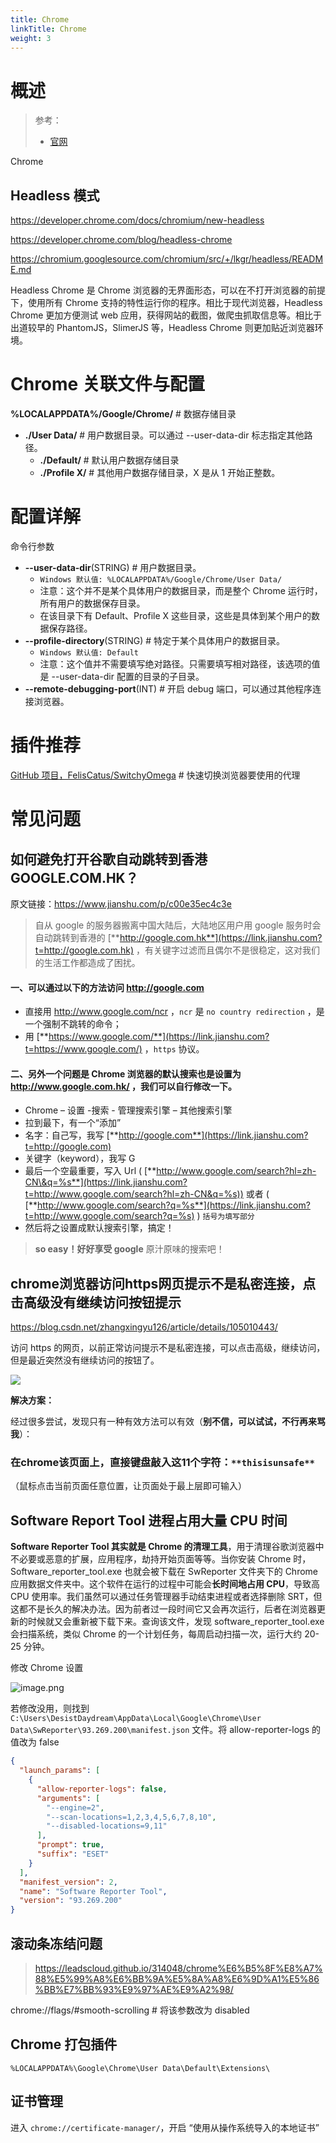 ```yaml
---
title: Chrome
linkTitle: Chrome
weight: 3
---
```


# 概述

> 参考：
> 
> - [官网](https://www.google.com/chrome/)


Chrome 

## Headless 模式

https://developer.chrome.com/docs/chromium/new-headless

https://developer.chrome.com/blog/headless-chrome

https://chromium.googlesource.com/chromium/src/+/lkgr/headless/README.md

Headless Chrome 是 Chrome 浏览器的无界面形态，可以在不打开浏览器的前提下，使用所有 Chrome 支持的特性运行你的程序。相比于现代浏览器，Headless Chrome 更加方便测试 web 应用，获得网站的截图，做爬虫抓取信息等。相比于出道较早的 PhantomJS，SlimerJS 等，Headless Chrome 则更加贴近浏览器环境。

# Chrome 关联文件与配置

**%LOCALAPPDATA%/Google/Chrome/** # 数据存储目录

- **./User Data/** # 用户数据目录。可以通过 --user-data-dir 标志指定其他路径。
  - **./Default/** # 默认用户数据存储目录
  - **./Profile X/** # 其他用户数据存储目录，X 是从 1 开始正整数。

# 配置详解

命令行参数

- **--user-data-dir**(STRING) # 用户数据目录。
  - `Windows 默认值: %LOCALAPPDATA%/Google/Chrome/User Data/`
  - 注意：这个并不是某个具体用户的数据目录，而是整个 Chrome 运行时，所有用户的数据保存目录。
  - 在该目录下有 Default、Profile X 这些目录，这些是具体到某个用户的数据保存路径。
- **--profile-directory**(STRING) # 特定于某个具体用户的数据目录。
  - `Windows 默认值: Default`
  - 注意：这个值并不需要填写绝对路径。只需要填写相对路径，该选项的值是 --user-data-dir 配置的目录的子目录。
- **--remote-debugging-port**(INT) # 开启 debug 端口，可以通过其他程序连接浏览器。

# 插件推荐

[GitHub 项目，FelisCatus/SwitchyOmega](https://github.com/FelisCatus/SwitchyOmega) # 快速切换浏览器要使用的代理

# 常见问题

## 如何避免打开谷歌自动跳转到香港 GOOGLE.COM.HK？

原文链接：<https://www.jianshu.com/p/c00e35ec4c3e>

> 自从 google 的服务器搬离中国大陆后，大陆地区用户用 google 服务时会自动跳转到香港的 [**http://google.com.hk**](https://link.jianshu.com?t=http://google.com.hk) ，有关键字过滤而且偶尔不是很稳定，这对我们的生活工作都造成了困扰。

#### 一、可以通过以下的方法访问 http://google.com

- 直接用 http://www.google.com/ncr ，`ncr` 是 `no country redirection` ，是一个强制不跳转的命令；
- 用 [**https://www.google.com/**](https://link.jianshu.com?t=https://www.google.com/) ，`https` 协议。

#### 二、另外一个问题是 Chrome 浏览器的默认搜索也是设置为 http://www.google.com.hk/ ，我们可以自行修改一下。

- Chrome – 设置 -搜索 - 管理搜索引擎 – 其他搜索引擎
- 拉到最下，有一个“添加”
- 名字：自己写，我写 [**http://google.com**](https://link.jianshu.com?t=http://google.com)
- 关键字（keyword），我写 G
- 最后一个空最重要，写入 Url ( [**http://www.google.com/search?hl=zh-CN\&q=%s**](https://link.jianshu.com?t=http://www.google.com/search?hl=zh-CN&q=%s)) 或者 ( [**http://www.google.com/search?q=%s**](https://link.jianshu.com?t=http://www.google.com/search?q=%s) ) `括号为填写部分`
- 然后将之设置成默认搜索引擎，搞定！


> **so easy！好好享受 google** 原汁原味的搜索吧！


## chrome浏览器访问https网页提示不是私密连接，点击高级没有继续访问按钮提示

https://blog.csdn.net/zhangxingyu126/article/details/105010443/

访问 https 的网页，以前正常访问提示不是私密连接，可以点击高级，继续访问，但是最近突然没有继续访问的按钮了。

![](https://img-blog.csdnimg.cn/20200321151204453.png?x-oss-process=image/watermark,type_ZmFuZ3poZW5naGVpdGk,shadow_10,text_aHR0cHM6Ly9ibG9nLmNzZG4ubmV0L3poYW5neGluZ3l1MTI2,size_16,color_FFFFFF,t_70)

**解决方案：**

经过很多尝试，发现只有一种有效方法可以有效（**别不信，可以试试，不行再来骂我**）：

### 在chrome该页面上，直接键盘敲入这11个字符：`**thisisunsafe**`

（鼠标点击当前页面任意位置，让页面处于最上层即可输入）

## Software Report Tool 进程占用大量 CPU 时间

**Software Reporter Tool 其实就是 Chrome 的清理工具**，用于清理谷歌浏览器中不必要或恶意的扩展，应用程序，劫持开始页面等等。当你安装 Chrome 时，Software_reporter_tool.exe 也就会被下载在 SwReporter 文件夹下的 Chrome 应用数据文件夹中。这个软件在运行的过程中可能会**长时间地占用 CPU**，导致高 CPU 使用率。我们虽然可以通过任务管理器手动结束进程或者选择删除 SRT，但这都不是长久的解决办法。因为前者过一段时间它又会再次运行，后者在浏览器更新的时候就又会重新被下载下来。查询该文件，发现 software_reporter_tool.exe 会扫描系统，类似 Chrome 的一个计划任务，每周启动扫描一次，运行大约 20-25 分钟。

修改 Chrome 设置

![image.png](https://notes-learning.oss-cn-beijing.aliyuncs.com/yg65yy/1632309843432-ea1d257f-b402-4181-b0c3-d36c32c32eeb.png)

若修改没用，则找到 `C:\Users\DesistDaydream\AppData\Local\Google\Chrome\User Data\SwReporter\93.269.200\manifest.json` 文件。将 allow-reporter-logs 的值改为 false

```json
{
  "launch_params": [
    {
      "allow-reporter-logs": false,
      "arguments": [
        "--engine=2",
        "--scan-locations=1,2,3,4,5,6,7,8,10",
        "--disabled-locations=9,11"
      ],
      "prompt": true,
      "suffix": "ESET"
    }
  ],
  "manifest_version": 2,
  "name": "Software Reporter Tool",
  "version": "93.269.200"
}
```

## 滚动条冻结问题

> <https://leadscloud.github.io/314048/chrome%E6%B5%8F%E8%A7%88%E5%99%A8%E6%BB%9A%E5%8A%A8%E6%9D%A1%E5%86%BB%E7%BB%93%E9%97%AE%E9%A2%98/>

chrome://flags/#smooth-scrolling # 将该参数改为 disabled

## Chrome 打包插件

`%LOCALAPPDATA%\Google\Chrome\User Data\Default\Extensions\`

## 证书管理

进入 `chrome://certificate-manager/`，开启 “使用从操作系统导入的本地证书”

